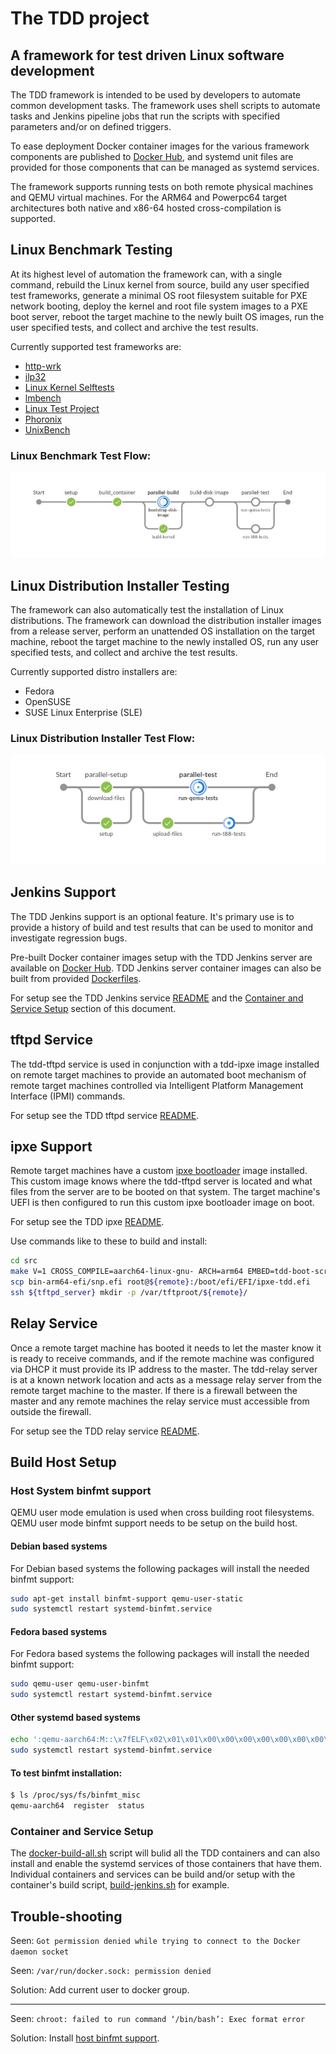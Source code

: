 # The TDD project

## A framework for test driven Linux software development

The TDD framework is intended to be used by developers to automate common
development tasks.  The framework uses shell scripts to automate tasks and
Jenkins pipeline jobs that run the scripts with specified parameters and/or on
defined triggers.

To ease deployment Docker container images for the various framework components
are published to [Docker Hub](https://hub.docker.com/u/glevand/), and systemd
unit files are provided for those components that can be managed as systemd
services.

The framework supports running tests on both remote physical machines and QEMU
virtual machines.  For the ARM64 and Powerpc64 target architectures both native
and x86-64 hosted cross-compilation is supported.

## Linux Benchmark Testing

At its highest level of automation the framework can, with a single command,
rebuild the Linux kernel from source, build any user specified test frameworks,
generate a minimal OS root filesystem suitable for PXE network booting, deploy
the kernel and root file system images to a PXE boot server, reboot the target
machine to the newly built OS images, run the user specified tests, and collect
and archive the test results.

Currently supported test frameworks are:

* [http-wrk](https://github.com/wg/wrk)
* [ilp32](https://github.com/glevand/ilp32--builder)
* [Linux Kernel Selftests](https://www.kernel.org/doc/Documentation/kselftest.txt)
* [lmbench](https://github.com/intel/lmbench.git)
* [Linux Test Project](https://github.com/linux-test-project/ltp)
* [Phoronix](https://github.com/phoronix-test-suite/phoronix-test-suite)
* [UnixBench](https://github.com/kdlucas/byte-unixbench)

### Linux Benchmark Test Flow:

![Job Flow](images/kernel-test-flow.png)

## Linux Distribution Installer Testing

The framework can also automatically test the installation of Linux
distributions.  The framework can download the distribution installer images
from a release server, perform an unattended OS installation on the target
machine, reboot the target machine to the newly installed OS, run any user
specified tests, and collect and archive the test results.

Currently supported distro installers are:

* Fedora
* OpenSUSE
* SUSE Linux Enterprise (SLE)

### Linux Distribution Installer Test Flow:

![Job Flow](images/distro-test-flow.png)

## Jenkins Support

The TDD Jenkins support is an optional feature.  It's primary use is to provide a history of build and test results that can be used to monitor and investigate regression bugs.

Pre-built Docker container images setup with the TDD Jenkins server are available on [Docker Hub](https://hub.docker.com/u/glevand/).  TDD Jenkins server container images can also be built from provided [Dockerfiles](docker/jenkins).

For setup see the TDD Jenkins service [README](docker/jenkins/README.md) and the [Container and Service Setup](#container-and-service-setup) section of this document.

## tftpd Service

The tdd-tftpd service is used in conjunction with a tdd-ipxe image installed
on remote target machines to provide an automated boot mechanism of remote
target machines controlled via Intelligent Platform Management Interface (IPMI)
commands.

For setup see the TDD tftpd service [README](docker/tftpd/README.md).

## ipxe Support

Remote target machines have a custom [ipxe bootloader](https://ipxe.org) image
installed. This custom image knows where the tdd-tftpd server is located and
what files from the server are to be booted on that system.  The target
machine's UEFI is then configured to run this custom ipxe bootloader image on
boot.

For setup see the TDD ipxe [README](https://github.com/glevand/tdd--ipxe/blob/master/README).

Use commands like to these to build and install:

```sh
cd src
make V=1 CROSS_COMPILE=aarch64-linux-gnu- ARCH=arm64 EMBED=tdd-boot-script -j $(getconf _NPROCESSORS_ONLN || echo 1) bin-arm64-efi/snp.efi
scp bin-arm64-efi/snp.efi root@${remote}:/boot/efi/EFI/ipxe-tdd.efi
ssh ${tftpd_server} mkdir -p /var/tftproot/${remote}/
```

## Relay Service

Once a remote target machine has booted it needs to let the master know it is
ready to receive commands, and if the remote machine was configured via DHCP it
must provide its IP address to the master.  The tdd-relay server is at a known
network location and acts as a message relay server from the remote target
machine to the master.  If there is a firewall between the master and any remote
machines the relay service must accessible from outside the firewall.

For setup see the TDD relay service [README](docker/relay/README.md).

## Build Host Setup

### Host System binfmt support

QEMU user mode emulation is used when cross building root filesystems.  QEMU
user mode binfmt support needs to be setup on the build host.

#### Debian based systems

For Debian based systems the following packages will install the needed binfmt
support:

```sh
sudo apt-get install binfmt-support qemu-user-static
sudo systemctl restart systemd-binfmt.service
```
#### Fedora based systems

For Fedora based systems the following packages will install the needed binfmt
support:

```sh
sudo qemu-user qemu-user-binfmt
sudo systemctl restart systemd-binfmt.service
```
#### Other systemd based systems

```sh
echo ':qemu-aarch64:M::\x7fELF\x02\x01\x01\x00\x00\x00\x00\x00\x00\x00\x00\x00\x02\x00\xb7:\xff\xff\xff\xff\xff\xff\xff\x00\xff\xff\xff\xff\xff\xff\xff\xff\xfe\xff\xff:/usr/bin/qemu-aarch64-static:' | sudo tee /etc/binfmt.d/qemu-aarch64.conf > /dev/null
sudo systemctl restart systemd-binfmt.service
```

#### To test binfmt installation:

```sh
$ ls /proc/sys/fs/binfmt_misc
qemu-aarch64  register  status
```

### Container and Service Setup

The [docker-build-all.sh](docker/docker-build-all.sh) script will bulid all the
TDD containers and can also install and enable the systemd services of those
containers that have them.  Individual containers and services can be build
and/or setup with the container's build script,
[build-jenkins.sh](docker/jenkins/build-jenkins.sh) for example.

## Trouble-shooting

Seen: `Got permission denied while trying to connect to the Docker daemon socket`

Seen: `/var/run/docker.sock: permission denied`

Solution: Add current user to docker group.

***

Seen: `chroot: failed to run command ‘/bin/bash’: Exec format error`

Solution: Install [host binfmt support](https://github.com/glevand/tdd-project#host-system-binfmt-support).
